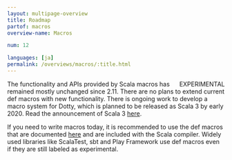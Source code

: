 ```yaml
---
layout: multipage-overview
title: Roadmap
partof: macros
overview-name: Macros

num: 12

languages: [ja]
permalink: /overviews/macros/:title.html
---
```


<span class="tag" style="float: right;">EXPERIMENTAL</span>

The functionality and APIs provided by Scala macros has remained mostly
unchanged since 2.11. There are no plans to extend current def macros with new
functionality. There is ongoing work to develop a macro system for Dotty, which
is planned to be released as Scala 3 by early 2020. Read the announcement of
Scala 3 [here](http://www.scala-lang.org/blog/2018/04/19/scala-3.html).

If you need to write macros today, it is recommended to use the def macros that
are documented
[here](https://docs.scala-lang.org/overviews/macros/overview.html) and are
included with the Scala compiler. Widely used libraries like ScalaTest, sbt and
Play Framework use def macros even if they are still labeled as experimental.
